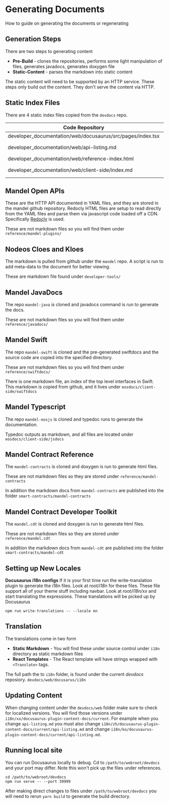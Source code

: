 # Generating Documents #
How to guide on generating the documents or regenerating

## Generation Steps ##
There are two steps to generating content
* **Pre-Build** - clones the repositories, performs some light manipulation of files, generates javadocs, generates doxygen file
* **Static-Content** - parses the markdown into static content

The static content will need to be supported by an HTTP service. These steps only build out the content. They don't serve the content via HTTP.

## Static Index Files ##

There are 4 static index files copied from the `devdocs` repo.

| Code Repository | Pre-Build | Static Content |
| --------------- | --------- | ------- |
| developer_documentation/web/docusaurus/src/pages/index.tsx | /devdocs/src/pages/index.tsx | index.html |
| developer_documentation/web/api-listing.md | /devdocs/eosdocs/api-listing.md | eosdocs/api-listing.html |
| developer_documentation/web/reference-index.html | /reference/index.html | reference/index.html |
| developer_documentation/web/client-side/index.md | /devdocs/eosdocs/client-side/index.md | eosdocs/client-side/index.html |

## Mandel Open APIs ##
These are the HTTP API documented in YAML files, and they are stored in the mandel github repository. Redocly HTML files are setup to read directly from the YAML files and parse them via javascript code loaded off a CDN. Specifically [Redocly](https://redocly.com/docs/redoc/quickstart/) is used.

These are not markdown files so you will find them under `reference/mandel-plugins/`

## Nodeos Cloes and Kloes ##
The markdown is pulled from github under the `mandel` repo. A script is run to add meta-data to the document for better viewing.

These are markdown file found under `developer-tools/`

## Mandel JavaDocs ##
The repo `mandel-java` is cloned and javadocs command is run to generate the docs.

These are not markdown files so you will find them under `reference/javadocs/`

## Mandel Swift ##
The repo `mandel-swift` is cloned and the pre-generated swiftdocs and the source code are copied into the specified directory.

These are not markdown files so you will find them under `reference/swiftdocs/`

There is one markdown file, an index of the top level interfaces in Swift. This markdown is copied from github, and it lives under `eosdocs/client-side/swiftdocs`

## Mandel Typescript ##
The repo `mandel-eosjs` is cloned and typedoc runs to generate the documentation.

Typedoc outputs as markdown, and all files are located under `eosdocs/client-side/jsdocs`

## Mandel Contract Reference ##
The `mandel-contracts` is cloned and doxygen is run to generate html files.

These are not markdown files so they are stored under `reference/mandel-contracts`

In addition the markdown docs from `mandel-contracts` are published into the folder `smart-contracts/mandel-contracts`

## Mandel Contract Developer Toolkit ##
The `mandel.cdt` is cloned and doxygen is run to generate html files.

These are not markdown files so they are stored under `reference/mandel.cdt`

In addition the markdown docs from `mandel-cdt` are published into the folder `smart-contracts/mandel-cdt`

## Setting up New Locales ##
**Docusaurus i18n configs**
If it is your first time run the write-translation plugin to generate the i18n files. Look at *root/i18n* for these files. These file support all of your theme stuff including navbar. Look at *root/i18n/xx* and start translating the expressions. These translations will be picked up by Docusaurus
```
npm run write-translations -- --locale en
```

## Translation ##
The translations come in two form
* **Static Markdown** - You will find these under source control under `i18n` directory as static markdown files
* **React Templates** - The React template will have strings wrapped with `<Translate>` tags.

The full path the to `i18n` folder, is found under the current *devdocs* reposiory.
`devdocs/web/docusarus/i18n`

## Updating Content ##
When changing content under the `devdocs/web` folder make sure to check for localized versions. You will find those versions under `i18n/xx/docusaurus-plugin-content-docs/current`. For example when you change `api-listing.md` you must also change `i18n/zh/docusaurus-plugin-content-docs/current/api-listing.md` and change `i18n/ko/docusaurus-plugin-content-docs/current/api-listing.md`.

## Running local site ##
You can run Docusaurus locally to debug. Cd to `/path/to/webroot/devdocs` and your port may differ. Note this won't pick up the files under references.
```
cd /path/to/webroot/devdocs
npm run serve -- --port 39999
```

After making direct changes to files under `/path/to/webroot/devdocs` you will need to rerun `yarn build` to generate the build directory.
